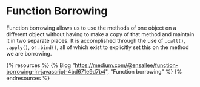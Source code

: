 # Function Borrowing

Function borrowing allows us to use the methods of one object on a different object without having to make a copy of that method and maintain it in two separate places. It is accomplished through the use of `.call()`, `.apply()`, or `.bind()`, all of which exist to explicitly set this on the method we are borrowing.

{% resources %}
  {% Blog "https://medium.com/@ensallee/function-borrowing-in-javascript-4bd671e9d7b4", "Function borrowing" %}
{% endresources %}